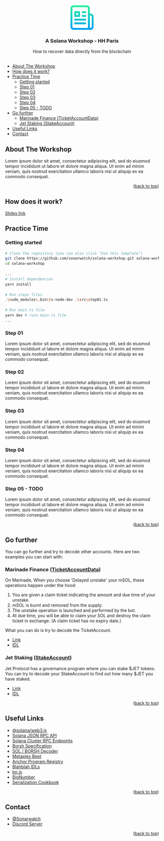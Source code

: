 <div id="top"></div>

<br />
<div align="center">
  <a href="https://github.com/sonarwatch/solana-workshop">
    <img src="images/logo.png" alt="Logo" width="80" height="80">
  </a>

<h3 align="center">A Solana Workshop - HH Paris</h3>

  <p align="center">
    How to recover data directly from the blockchain
    <br />
    <br />
  </p>
</div>



- [About The Workshop](#about-the-workshop)
- [How does it work?](#how-does-it-work)
- [Practice Time](#practice-time)
  - [Getting started](#getting-started)
  - [Step 01](#step-01)
  - [Step 02](#step-02)
  - [Step 03](#step-03)
  - [Step 04](#step-04)
  - [Step 05 - TODO](#step-05---todo)
- [Go further](#go-further)
  - [Marinade Finance (TicketAccountData)](#marinade-finance-ticketaccountdata)
  - [Jet Staking (StakeAccount)](#jet-staking-stakeaccount)
- [Useful Links](#useful-links)
- [Contact](#contact)



## About The Workshop

Lorem ipsum dolor sit amet, consectetur adipiscing elit, sed do eiusmod tempor incididunt ut labore et dolore magna aliqua. Ut enim ad minim veniam, quis nostrud exercitation ullamco laboris nisi ut aliquip ex ea commodo consequat.

<p align="right">(<a href="#top">back to top</a>)</p>

## How does it work?

[Slides link](https://slides.com/d/ac0FW2I/live)

## Practice Time

### Getting started

```bash
# Clone the repository (you can also click "Use this template")
git clone https://github.com/sonarwatch/solana-workshop.git solana-workshop
cd solana-workshop

...
# Install dependencies
yarn install

# Run steps files
.\node_modules\.bin\ts-node-dev .\src\step01.ts

# Run main.ts file
yarn dev # runs main.ts file
...
```

### Step 01
Lorem ipsum dolor sit amet, consectetur adipiscing elit, sed do eiusmod tempor incididunt ut labore et dolore magna aliqua. Ut enim ad minim veniam, quis nostrud exercitation ullamco laboris nisi ut aliquip ex ea commodo consequat.


### Step 02
Lorem ipsum dolor sit amet, consectetur adipiscing elit, sed do eiusmod tempor incididunt ut labore et dolore magna aliqua. Ut enim ad minim veniam, quis nostrud exercitation ullamco laboris nisi ut aliquip ex ea commodo consequat.

### Step 03
Lorem ipsum dolor sit amet, consectetur adipiscing elit, sed do eiusmod tempor incididunt ut labore et dolore magna aliqua. Ut enim ad minim veniam, quis nostrud exercitation ullamco laboris nisi ut aliquip ex ea commodo consequat.

### Step 04
Lorem ipsum dolor sit amet, consectetur adipiscing elit, sed do eiusmod tempor incididunt ut labore et dolore magna aliqua. Ut enim ad minim veniam, quis nostrud exercitation ullamco laboris nisi ut aliquip ex ea commodo consequat.

### Step 05 - TODO
Lorem ipsum dolor sit amet, consectetur adipiscing elit, sed do eiusmod tempor incididunt ut labore et dolore magna aliqua. Ut enim ad minim veniam, quis nostrud exercitation ullamco laboris nisi ut aliquip ex ea commodo consequat.

<p align="right">(<a href="#top">back to top</a>)</p>

## Go further

You can go further and try to decode other accounts. Here are two examples you can start with:

### Marinade Finance ([TicketAccountData](https://www.apr.dev/program/MarBmsSgKXdrN1egZf5sqe1TMai9K1rChYNDJgjq7aD?tab=IDL&idl=Accounts))

On Marinade, When you choose 'Delayed unstake' your mSOL, these operations happen under the hood:
1. You are given a claim ticket indicating the amount and due time of your unstake.
2. mSOL is burnt and removed from the supply.
3. The unstake operation is launched and performed by the bot.
4. At due time, you will be able to claim your SOL and destroy the claim ticket in exchange. (A claim ticket has no expiry date.)

What you can do is try to decode the TicketAccount.

* [Link](https://marinade.finance/app/staking/)
* [IDL](https://www.apr.dev/program/MarBmsSgKXdrN1egZf5sqe1TMai9K1rChYNDJgjq7aD?tab=IDL&idl=Accounts)

### Jet Staking ([StakeAccount](https://www.apr.dev/program/JPLockxtkngHkaQT5AuRYow3HyUv5qWzmhwsCPd653n?tab=IDL&idl=Accounts))

Jet Protocol has a governance program where you can stake $JET tokens.
You can try to decode your StakeAccount to find out how many $JET you have staked.

* [Link](https://govern.jetassociation.org/#/)
* [IDL](https://www.apr.dev/program/JPLockxtkngHkaQT5AuRYow3HyUv5qWzmhwsCPd653n?tab=IDL&idl=Accounts)

<p align="right">(<a href="#top">back to top</a>)</p>


## Useful Links

* [@solana/web3.js](https://solana-labs.github.io/solana-web3.js/)
* [Solana JSON RPC API](https://docs.solana.com/developing/clients/jsonrpc-api)
* [Solana Cluster RPC Endpoints](https://docs.solana.com/cluster/rpc-endpoints)
* [Borsh Specification](https://borsh.io/)
* [SOL / BORSH Decoder](https://borsh.m2.xyz/)
* [Metaplex Beet](https://github.com/metaplex-foundation/beet)
* [Anchor Program Registry](https://www.apr.dev/)
* [Blahblah IDLs](https://github.com/pqv199x/blahblah/tree/master/idls)
* [bn.js](https://github.com/indutny/bn.js)
* [BigNumber](https://github.com/MikeMcl/bignumber.js)
* [Serialization Cookbook](https://solanacookbook.com/guides/serialization.html#how-to-deserialize-account-data-on-the-client)

<p align="right">(<a href="#top">back to top</a>)</p>

## Contact

* [@Sonarwatch](https://twitter.com/Sonarwatch)
* [Discord Server](http://discord.gg/gG4DvM2JGw)

<p align="right">(<a href="#top">back to top</a>)</p>
